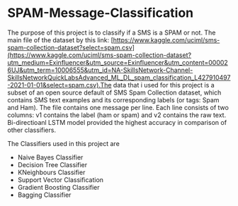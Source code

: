 # SPAM-Message-Classification
The purpose of this project is to classify if a SMS is a SPAM or not. The main file of the dataset by this link: [https://www.kaggle.com/uciml/sms-spam-collection-dataset?select=spam.csv](https://www.kaggle.com/uciml/sms-spam-collection-dataset?utm_medium=Exinfluencer&utm_source=Exinfluencer&utm_content=000026UJ&utm_term=10006555&utm_id=NA-SkillsNetwork-Channel-SkillsNetworkQuickLabsAdvanced_ML_DL_spam_classification_L427910497-2021-01-01&select=spam.csv).The data that i used for this project is a subset of an open source default of SMS Spam Collection dataset, which contains SMS text examples and its corresponding labels (or tags: Spam and Ham). The file contains one message per line. Each line consists of two columns: v1 contains the label (ham or spam) and v2 contains the raw text. Bi-directioanl LSTM model provided the highest accuracy in comparison of other classifiers. 

The Classifiers used in this project are
* Naive Bayes Classifier
* Decision Tree Classifier
* KNeighbours Classifier
* Support Vector Classification
* Gradient Boosting Classifier
* Bagging Classifier

